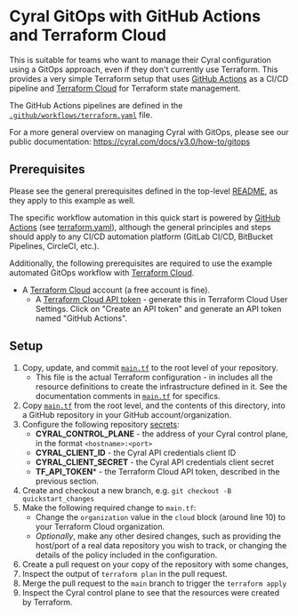 # Cyral GitOps with GitHub Actions and Terraform Cloud

This is suitable for teams who want to manage their Cyral configuration using a
GitOps approach, even if they don't currently use Terraform. This provides a
very simple Terraform setup that uses [GitHub Actions](gha) as a CI/CD pipeline
and [Terraform Cloud][tfcloud] for Terraform state management.

The GitHub Actions pipelines are defined in the
[`.github/workflows/terraform.yaml`](.github/workflows/terraform.yaml) file.

For a more general overview on managing Cyral with GitOps, please see our public
documentation: https://cyral.com/docs/v3.0/how-to/gitops

## Prerequisites

Please see the general prerequisites defined in the top-level
[README](../README.md), as they apply to this example as well.

The specific workflow automation in this quick start is powered by
[GitHub Actions][gha] (see [terraform.yaml](.github/workflows/terraform.yaml)),
although the general principles and steps should apply to any CI/CD automation
platform (GitLab CI/CD, BitBucket Pipelines, CircleCI, etc.).

Additionally, the following prerequisites are required to use the example
automated GitOps workflow with [Terraform Cloud][tfcloud].

* A [Terraform Cloud][tfcloud] account (a free account is fine).
    * A [Terraform Cloud API token][tfcloud-token] - generate this in Terraform
      Cloud User Settings. Click on "Create an API token" and generate an API
      token named "GitHub Actions".

## Setup

1. Copy, update, and commit [`main.tf`](../main.tf) to the root level of your
   repository.
    * This file is the actual Terraform configuration - in includes all the
      resource definitions to create the infrastructure defined in it. See the
      documentation comments in [`main.tf`](../main.tf) for specifics.
2. Copy [`main.tf`](../main.tf) from the root level, and the contents of this
   directory, into a GitHub repository in your GitHub account/organization.
3. Configure the following repository [secrets][ghsec]:
    * **CYRAL_CONTROL_PLANE** - the address of your Cyral control plane, in the
      format `<hostname>:<port>`
    * **CYRAL_CLIENT_ID** - the Cyral API credentials client ID
    * **CYRAL_CLIENT_SECRET** - the Cyral API credentials client secret
    * **TF_API_TOKEN*** - the Terraform Cloud API token, described in the
      previous section.
4. Create and checkout a new branch, e.g. `git checkout -B quickstart_changes`
5. Make the following required change to `main.tf`:
    * Change the `organization` value in the `cloud` block (around line 10) to
      your Terraform Cloud organization.
    * _Optionally_, make any other desired changes, such as providing the
      host/port of a real data repository you wish to track, or changing the
      details of the policy included in the configuration.
6. Create a pull request on your copy of the repository with some changes,
7. Inspect the output of `terraform plan` in the pull request.
8. Merge the pull request to the `main` branch to trigger the `terraform apply`
9. Inspect the Cyral control plane to see that the resources were created by
   Terraform.

[gha]: https://github.com/features/actions

[ghsec]: https://docs.github.com/en/actions/security-guides/encrypted-secrets

[tfcloud]: https://www.terraform.io/cloud-docs

[tfcloud-token]: https://www.terraform.io/cloud-docs/users-teams-organizations/api-tokens
